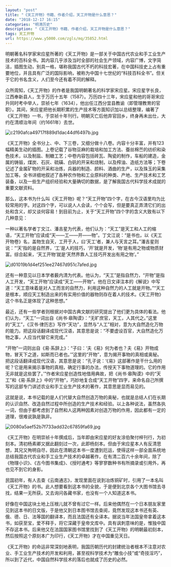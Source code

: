 ```yaml
---
layout: "post"
title: "《天工开物》书籍、作者介绍，天工开物是什么意思？"
date: "2018-12-17 16:15"
categories: "明清历史"
description: "《天工开物》书籍、作者介绍，天工开物是什么意思？"
tags: 天工开物
url: https://www.y5000.com/zgls/mq/35852.html
---
```






明朝著名科学家宋应星所著的《天工开物》是一部关于中国古代农业和手工业生产技术的百科全书。其内容几乎涉及当时全部的社会生产领域，内容广博，文字简洁，插图生动，别具一格，堪称我国古代不朽的科技宏著，在中国科技史上占有重要地位，并且具有广泛的国际影响，被称为中国十七世纪的“科技百科全书”。但关于它的书名含义，人们至今还有着不同的解释。

众所周知，《天工开物》的作者是我国明朝著名的科学家宋应星。宋应星字长良，江西奉新县人，生于万历十五年（1587）。万历四十三年，宋应星和他的哥哥宋应升同时考中举人，崇祯七年（1634），他出任江西分宜县教谕（即管理教育的官职）。其间，宋应星把他长期积累的生产技术等方面知识加以总结整理，编著了《天工开物》一书，于崇祯十年刊行。明朝灭亡后他弃官回乡，终身再未出仕，大约在清顺治年间（约1661年）去世。

![c2190afca49717f889d1dac44df6497b.jpg](https://img.y5000.com/uploads/allimg/181026/c2190afca49717f889d1dac44df6497b.jpg)

《天工开物》全书分上、中、下三卷，又细分做十八卷。内容十分丰富，并有123幅精美生动的插图。上卷记载了谷物豆麻的栽培和加工方法、蚕丝棉苎的纺织和染色技术，以及制盐、制糖工艺；中卷内容包括砖瓦、陶瓷的制作，车船的建造，金属的铸锻，煤炭、石灰、硫磺、白矾的开采和烧制，以及榨油、造纸方法等；下卷记述了金属矿物的开采和冶炼，兵器的制造、颜料、酒曲的生产，以及珠玉的采集加工等。全书详细地叙述了各种农作物和工业原料的种类、产地、生产技术和工艺装备，以及一些生产组织经验和大量确切的数据，是了解我国古代科学技术成就的重要文献资料。

那么，这本书为什么叫《天工开物》呢？“天工开物”四个字，在古今汉语里均为比较常用的字。对这四个字，可以说人人会读，个个会写，但是要真正弄清它们的出处和含义，却又谈何容易！到目前为止，关于“天工开物”四个字的含义大致有以下几种意见：

一种以著名学者丁文江、潘吉星为代表，他们认为：“天工”是天工和人工的缩语，“天工开物”应读成“天——工——开——物”。丁文江说：“是书也，以《天工开物卷》名，盖物生自天，工开于人，曰‘天工’者，兼人与天言之耳。”潘吉星则说：“‘天’指的是自然界，‘工’是人的技巧，‘开’就是开发，‘物’是有用之物或物质财富。综合起来，‘天工开物’就是‘天然界靠人工技巧开发出有用之物’。”

![d01019b1d4ef251ee27467d951c7afed.jpg](https://img.y5000.com/uploads/allimg/181026/d01019b1d4ef251ee27467d951c7afed.jpg)

还有一种意见以日本学者薮内清为代表。他认为，“天工”是指自然力，“开物”是指人工开发，“天工开物”应读成“天工——开物”。他在日文译注本的《解说》中写道：“天工意味着是对人工而言的自然力，利用这种自然力的人工就是开物。”“天工是根本，顺应天工制造出来的有实用价值的器物则存在着人的技术。《天工开物》这个书名正是体现了这种思想。”

最近，还有一些学者则根据对中国古典文献的研究提出了他们更为具体的看法。他们认为，“天工”一词出自《尚书·皋陶谟》：“无旷庶官，天工，人其代之。”这里的“天工”，《汉书·律历志》写作“天功”，显然与“人工”相对，意为大自然造化万物的能力。把这段话翻译成现代汉语，其意思是说：“不要虚设百官，大自然造化万物之事，人应当代替它来完成。”

“开物”一词则出自《易·系辞上》：“子曰：‘夫《易》何为者也？夫《易》开物成物，冒天下之道，如斯而已者也。’”这里的“开物”，意为揭开事物的真相或奥秘。把这段话翻译成现代汉语，其意思是说：“孔子说：‘《易》这部著作是干什么用的呢？它是用来揭示事物的真相，确定行事的办法，传授天下事物道理的。它的作用无非就是这些罢了。’”作者宋应星创造性地借用典故，把《尚书·皋陶谟》中的“天工”和《易·系辞上》中的“开物”，巧妙地复合成“天工开物”四字，来命名自己所撰写的这部专门讲述农业和手工业生产技术的著作，其意思是显而易见的。

这就是说，本书记载的是人们代替大自然创造万物的奥秘，也就是总结人们在长期的认识自然、改造自然过程中所创造的生产技术和经验。以上各种说法，虽然各执一词，但由于都考虑到了自然和人这两种因素对创造万物的作用，因此都有一定的道理，很难说孰是孰非。

![0080a5aef52b7f733add32c67859fa69.jpg](https://img.y5000.com/uploads/allimg/181026/0080a5aef52b7f733add32c67859fa69.jpg)

《天工开物》在明崇祯十年撰成后，当年即由宋应星的好友涂伯聚付梓刊行，为初刻本。清初杨素卿又据此翻刻过一次，此即杨刻本。但由于宋应星本人有反清思想，其兄又殉明自尽，因此在清朝这本书一度遭到厄运，使得这样一部全面系统地总结我国古代农业和手工业生产技术的卓越著作，在有清二百六十余年间，除了《物理小识》、《古今图书集成》、《授时通考》等寥寥数种书有所摘录或引用外，再也见不到它的身影。

民国初年，有人去查《云南通志》，发现里面在说到冶炼铜矿时，引用了一本名叫《天工开物》的书。此人想要看到这本书的全貌，于是便到北京各个大图书馆去寻找，结果一无所获。又去询问各藏书家，也没有一个人知道这本书。

好像在中国这块土地上压根儿就不曾有过它一样。后来他偶然在一个日本朋友家里见到这本书的日文版，于是他又到日本图书馆去查阅，竟然发现这本书还有英、俄、德、日、法等国的翻译本，而且法国还有全译本。据说当年法国皇帝拿着这本书，如获至宝，爱不释手，将它深藏于皇帝文库中。具有讽刺意味的是，惟独中国不存这本书。后来他又在法国国家图书馆里找到了《天工开物》的明朝最初刻本，然后按照这个原刻本广为印行，《天工开物》才在中国重见天日。

《天工开物》的命运非常深刻地表明，我国历朝历代的封建统治者根本不注意对农业、手工业生产技术的开发和利用，甚至视科学技术为“雕虫小技”或“奇技淫巧”，所以到了近代，中国自然科学技术的落后也就成了历史的必然。
